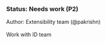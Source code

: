 
<!-- Status -->
<TitleBlock slots="heading, text" theme="light" />

### Status: Needs work (P2)

Author: Extensibility team (@pakrishn) <br></br>
Work with ID team <br></br>
<!-- End of status -->

#

<!-- 

https://developer.adobe.com/photoshop/uxp/2022/design/
Add InDesign specific practices

Remove this section if there isnt anything to share
-->
